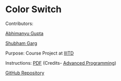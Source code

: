 # Color Switch

Contributors:

[Abhimanyu Gupta](https://github.com/0deadLock0)

[Shubham Garg](https://github.com/shubham19336)

Purpose: Course Project at [IIITD](https://www.iiitd.ac.in/)

Instructions: [PDF](/Instructions.pdf) (Credits- [Advanced Programming](http://techtree.iiitd.edu.in/viewDescription/filename?=CSE201))

[GitHub Repository](https://github.com/0deadLock0/Color-Switch)
